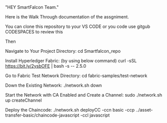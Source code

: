 "HEY SmartFalcon Team."

Here is the Walk Through documentation of the assgniment.

You can clone this repository to your VS CODE or you code use gitgub CODESPACES to review this

Then

Navigate to Your Project Directory:
cd Smartfalcon_repo 

Install Hyperledger Fabric: (by using below command)
curl -sSL https://bit.ly/2ysbOFE | bash -s -- 2.5.0

Go to Fabric Test Network Directory:
cd fabric-samples/test-network

Down the Existing Network:
./network.sh down

Start the Network with CA Enabled and Create a Channel:
sudo ./network.sh up createChannel

Deploy the Chaincode:
./network.sh deployCC -ccn basic -ccp ../asset-transfer-basic/chaincode-javascript -ccl javascript